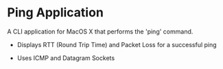 # Ping Application

A CLI application for MacOS X that performs the 'ping' command.

  - Displays RTT (Round Trip Time) and Packet Loss for a successful ping
  
  - Uses ICMP and Datagram Sockets
